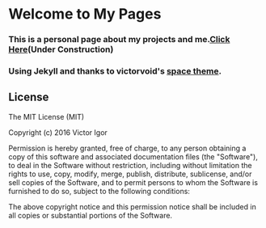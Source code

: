 # Welcome to My Pages

### This is a personal page about my projects and me.[**Click Here**](https://zywkloo.github.io/muse.github.io/)(Under Construction)

### Using Jekyll and thanks to victorvoid's [space theme](https://github.com/victorvoid/space-jekyll-template/).


## License
The MIT License (MIT)

Copyright (c) 2016 Victor Igor

Permission is hereby granted, free of charge, to any person obtaining a copy
of this software and associated documentation files (the "Software"), to deal
in the Software without restriction, including without limitation the rights
to use, copy, modify, merge, publish, distribute, sublicense, and/or sell
copies of the Software, and to permit persons to whom the Software is
furnished to do so, subject to the following conditions:

The above copyright notice and this permission notice shall be included in all
copies or substantial portions of the Software.

